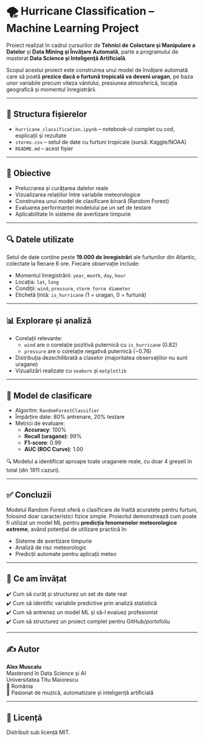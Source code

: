 # 🌪 Hurricane Classification – Machine Learning Project

Proiect realizat în cadrul cursurilor de **Tehnici de Colectare și Manipulare a Datelor** și **Data Mining și Învățare Automată**, parte a programului de masterat **Data Science și Inteligență Artificială**.

Scopul acestui proiect este construirea unui model de învățare automată care să poată **prezice dacă o furtună tropicală va deveni uragan**, pe baza unor variabile precum viteza vântului, presiunea atmosferică, locația geografică și momentul înregistrării.

---

## 📁 Structura fișierelor
- `hurricane_classification.ipynb` – notebook-ul complet cu cod, explicații și rezultate
- `storms.csv` – setul de date cu furtuni tropicale (sursă: Kaggle/NOAA)
- `README.md` – acest fișier

---

## 🧠 Obiective
- Prelucrarea și curățarea datelor reale
- Vizualizarea relațiilor între variabile meteorologice
- Construirea unui model de clasificare binară (Random Forest)
- Evaluarea performanței modelului pe un set de testare
- Aplicabilitate în sisteme de avertizare timpurie

---

## 🔍 Datele utilizate

Setul de date conține peste **19.000 de înregistrări** ale furtunilor din Atlantic, colectate la fiecare 6 ore. Fiecare observație include:
- Momentul înregistrării: `year`, `month`, `day`, `hour`
- Locația: `lat`, `long`
- Condiții: `wind`, `pressure`, `storm force diameter`
- Etichetă țintă: `is_hurricane` (1 = uragan, 0 = furtună)

---

## 📊 Explorare și analiză

- Corelații relevante:
  - `wind` are o corelație pozitivă puternică cu `is_hurricane` (0.82)
  - `pressure` are o corelație negativă puternică (−0.76)
- Distribuția dezechilibrată a claselor (majoritatea observațiilor nu sunt uragane)
- Vizualizări realizate cu `seaborn` și `matplotlib`

---

## 🤖 Model de clasificare

- Algoritm: `RandomForestClassifier`
- Împărțire date: 80% antrenare, 20% testare
- Metrici de evaluare:
  - **Accuracy**: 100%
  - **Recall (uragane)**: 99%
  - **F1-score**: 0.99
  - **AUC (ROC Curve)**: 1.00

🔍 Modelul a identificat aproape toate uraganele reale, cu doar 4 greșeli în total (din 1911 cazuri).

---

## ✅ Concluzii

Modelul Random Forest oferă o clasificare de înaltă acuratețe pentru furtuni, folosind doar caracteristici fizice simple. Proiectul demonstrează cum poate fi utilizat un model ML pentru **predicția fenomenelor meteorologice extreme**, având potențial de utilizare practică în:
- Sisteme de avertizare timpurie
- Analiză de risc meteorologic
- Predicții automate pentru aplicații meteo

---

## 🚀 Ce am învățat

✔️ Cum să curăț și structurez un set de date real  
✔️ Cum să identific variabile predictive prin analiză statistică  
✔️ Cum să antrenez un model ML și să-l evaluez profesionist  
✔️ Cum să structurez un proiect complet pentru GitHub/portofoliu

---

## ✍️ Autor

**Alex Muscalu**  
Masterand în Data Science și AI  
Universitatea Titu Maiorescu  
📍 România  
🎸 Pasionat de muzică, automatizare și inteligență artificială

---

## 📎 Licență

Distribuit sub licență MIT.

